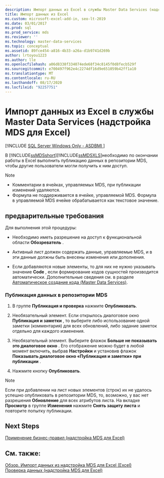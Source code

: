 ```yaml
---
description: Импорт данных из Excel в службы Master Data Services (надстройка MDS для Excel)
title: Импорт данных из Excel
ms.custom: microsoft-excel-add-in, seo-lt-2019
ms.date: 03/01/2017
ms.prod: sql
ms.prod_service: mds
ms.reviewer: ''
ms.technology: master-data-services
ms.topic: conceptual
ms.assetid: 89fce454-a816-4b33-a26a-d1b9741d269b
author: lrtoyou1223
ms.author: lle
ms.openlocfilehash: a06d8338f334074ede68f34c8145f0d8fecb529f
ms.sourcegitcommit: e700497f962e4c2274df16d9e651059b42ff1a10
ms.translationtype: MT
ms.contentlocale: ru-RU
ms.lasthandoff: 08/17/2020
ms.locfileid: "92257751"
---
```

# <a name="import-data-from-excel-to-master-data-services-mds-add-in-for-excel"></a>Импорт данных из Excel в службы Master Data Services (надстройка MDS для Excel)

[!INCLUDE [SQL Server Windows Only - ASDBMI ](../../includes/applies-to-version/sql-windows-only-asdbmi.md)]

  В [!INCLUDE[ssMDSshort](../../includes/ssmdsshort-md.md)][!INCLUDE[ssMDSXLS](../../includes/ssmdsxls-md.md)]необходимо по окончании работы в Excel выполнить публикацию данных в репозитории MDS, чтобы другие пользователи могли получить к ним доступ.  
  
> [!NOTE]
>  -   Комментарии в ячейках, управляемых MDS, при публикации изменений удаляются.  
> -   Формула не поддерживается в ячейке, управляемой MDS. Формула в управляемой MDS ячейке обрабатывается как текстовое значение.  
  
## <a name="prerequisites"></a>предварительные требования  
 Для выполнения этой процедуры:  
  
-   Необходимо иметь разрешение на доступ к функциональной области **Обозреватель** .  
  
-   Активный лист должен содержать данные, управляемые MDS, и в эти данные должны быть внесены изменения или дополнения.  
  
-   Если добавляются новые элементы, то для них не нужно указывать значение **Code** , если формирование кодов сущностей производится автоматически. Дополнительные сведения см. в разделе [Автоматическое создание кода &#40;Master Data Services&#41;](../../master-data-services/automatic-code-creation-master-data-services.md).  
  
### <a name="to-publish-data-to-the-mds-repository"></a>Публикация данных в репозитории MDS  
  
1.  В группе **Публикация и проверка** нажмите **Опубликовать**.  
  
2.  Необязательный элемент. Если открылось диалоговое окно **Публикация и заметки** , то выберите либо использование одной заметки (комментария) для всех обновлений, либо задание заметок отдельно для каждого изменения.  
  
3.  Необязательный элемент. Выберите флажок **Больше не показывать это диалоговое окно** . Его отображение можно будет в любой момент включить, выбрав **Настройки** и установив флажок **Показывать диалоговое окно «Публикация и заметки» при публикации** .  
  
4.  Нажмите кнопку **Опубликовать**.  
  
> [!NOTE]  
>  Если при добавлении на лист новых элементов (строк) их не удалось успешно опубликовать в репозитории MDS, то, возможно, у вас нет разрешения **Обновление** для всех атрибутов листа. На вкладке **Просмотр** в группе **Изменения** нажмите **Снять защиту листа** и повторите попытку публикации.  
  
## <a name="next-steps"></a>Next Steps  
 [Применение бизнес-правил (надстройка MDS для Excel)](../../master-data-services/microsoft-excel-add-in/apply-business-rules-mds-add-in-for-excel.md)  
  
## <a name="see-also"></a>См. также:  
 [Обзор. Импорт данных из надстройка MDS для Excel &#40;Excel&#41;](../../master-data-services/microsoft-excel-add-in/overview-importing-data-from-excel-mds-add-in-for-excel.md)   
 [Проверка данных (надстройка MDS для Excel)](../../master-data-services/microsoft-excel-add-in/validating-data-mds-add-in-for-excel.md)  
  
  
